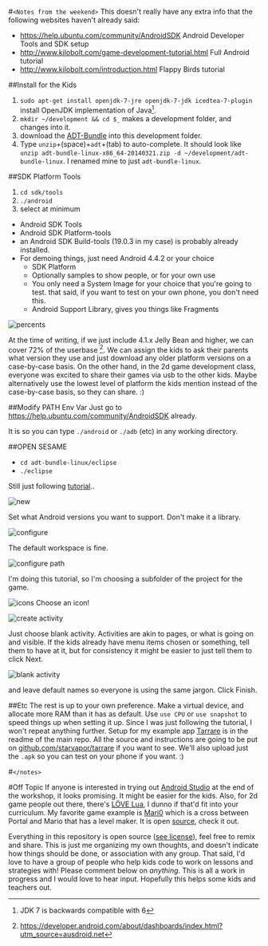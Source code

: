 #`<Notes from the weekend>`
This doesn't really have any extra info that the following websites haven't already said:

* https://help.ubuntu.com/community/AndroidSDK Android Developer Tools and SDK setup
* http://www.kilobolt.com/game-development-tutorial.html Full Android tutorial
* http://www.kilobolt.com/introduction.html Flappy Birds tutorial

##Install for the Kids
1. `sudo apt-get install openjdk-7-jre openjdk-7-jdk icedtea-7-plugin` install OpenJDK implementation of Java[^1].
2. `mkdir ~/development && cd $_` makes a development folder, and changes into it.
3. download the [ADT-Bundle](https://developer.android.com/sdk/index.html) into this development folder.
4. Type `unzip`+(space)+`adt`+(tab) to auto-complete. It should look like `unzip adt-bundle-linux-x86_64-20140321.zip -d ~/development/adt-bundle-linux`. I renamed mine to just `adt-bundle-linux`.

[^1]: JDK 7 is backwards compatible with 6

##SDK Platform Tools
1. `cd sdk/tools`
2. `./android`
3. select at minimum
  * Android SDK Tools
  * Android SDK Platform-tools
  * an Android SDK Build-tools (19.0.3 in my case) is probably already installed.
  * For demoing things, just need Android 4.4.2 or your choice
    * SDK Platform
    * Optionally samples to show people, or for your own use
    * You only need a System Image for your choice that you're going to test. that said, if you want to test on your own phone, you don't need this.
    * Android Support Library, gives you things like Fragments

![percents](android_percents.png 'Android platform percentages')

At the time of writing, if we just include 4.1.x Jelly Bean and higher, we can cover 72% of the userbase [^2]. We can assign the kids to ask their parents what version they use and just download any older platform versions on a case-by-case basis. On the other hand, in the 2d game development class, everyone was excited to share their games via usb to the other kids. Maybe alternatively use the lowest level of platform the kids mention instead of the case-by-case basis, so they can share. :)

[^2]: https://developer.android.com/about/dashboards/index.html?utm_source=ausdroid.net

##Modify PATH Env Var
Just go to https://help.ubuntu.com/community/AndroidSDK already.

It is so you can type `./android` or `./adb` (etc) in any working directory.

##OPEN SESAME
* `cd adt-bundle-linux/eclipse`
* `./eclipse`

Still just following [tutorial](http://www.kilobolt.com/day-3-creating-our-first-android-application.html)..

![new](new_application_0.png 'Creates a New Android Application')

Set what Android versions you want to support. Don't make it a library.

![configure](new_application_1.png 'Configure Project')

The default workspace is fine.

![configure path](new_application_1.5.png 'Configure Project Path')

I'm doing this tutorial, so I'm choosing a subfolder of the project for the game.

![icons](conf_icon.png 'Configure icon set')
Choose an icon!

![create activity](activity_0.png 'Choose Activity')

Just choose blank activity. Activities are akin to pages, or what is going on and visible. If the kids already have menu items chosen or something, tell them to have at it, but for consistency it might be easier to just tell them to click Next.

![blank activity](activity_1.png 'Blank Activity')

and leave default names so everyone is using the same jargon. Click Finish.

##Etc
The rest is up to your own preference. Make a virtual device, and allocate more RAM than it has as default. Use `use CPU` or `use snapshot` to speed things up when setting it up. Since I was just following the tutorial, I won't repeat anything further. Setup for my example app [Tarrare](https://github.com/starvapor/tarrare) is in the readme of the main repo. All the source and instructions are going to be put on [github.com/starvapor/tarrare](https://github.com/starvapor/tarrare) if you want to see. We'll also upload just the `.apk` so you can test on your phone if you want. :)

#`</notes>`

#Off Topic
If anyone is interested in trying out [Android Studio](https://developer.android.com/sdk/installing/studio.html) at the end of the workshop, it looks promising. It might be easier for the kids. Also, for 2d game people out there, there's [LÖVE Lua](https://love2d.org/), I dunno if that'd fit into your curriculum. My favorite game example is [Mari0](http://stabyourself.net/mari0/) which is a cross between Portal and Mario that has a level maker. It is open [source](http://stabyourself.net/dl.php?file=mari0-1006/mari0-source.zip), check it out.

Everything in this repository is open source ([see license](https://github.com/starvapor/tarrare#license)), feel free to remix and share. This is just me organizing my own thoughts, and doesn't indicate how things should be done, or association with any group. That said, I'd love to have a group of people who help kids code to work on lessons and strategies with! Please comment below on *anything*. This is all a work in progress and I would love to hear input. Hopefully this helps some kids and teachers out.
